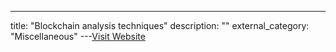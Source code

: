 ---
title: "Blockchain analysis techniques"
description: ""
external_category: "Miscellaneous"
---[Visit Website](https://cambridge-intelligence.com/blockchain-analysis-tool-techniques)

